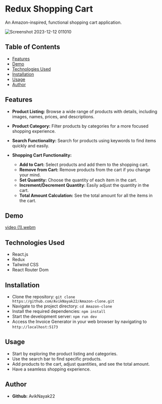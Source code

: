 # Redux Shopping Cart

An Amazon-inspired, functional shopping cart application.


![Screenshot 2023-12-12 011010](https://github.com/AvikNayak22/Redux-Shopping-Cart/assets/110925067/2e2f4251-9ac1-4d1b-9614-311b5a62ef39)

## Table of Contents
- [Features](#features)
- [Demo](#demo)
- [Technologies Used](#technologies-used)
- [Installation](#installation)
- [Usage](#usage)
- [Author](#author)


## Features

- __Product Listing:__ Browse a wide range of products with details, including images, names, prices, and descriptions.

- __Product Category:__ Filter products by categories for a more focused shopping experience.

- __Search Functionality:__ Search for products using keywords to find items quickly and easily.

- __Shopping Cart Functionality:__
  - __Add to Cart:__ Select products and add them to the shopping cart.
  - __Remove from Cart:__ Remove products from the cart if you change your mind.
  - __Set Quantity:__ Choose the quantity of each item in the cart.
  - __Increment/Decrement Quantity:__ Easily adjust the quantity in the cart.
  - __Total Amount Calculation:__ See the total amount for all the items in the cart.


## Demo
[video (1).webm](https://github.com/AvikNayak22/Amazon-clone/assets/110925067/0052a30c-5882-4eeb-8a1c-caf7e8833bfa)

## Technologies Used
- React.js
- Redux
- Tailwind CSS
- React Router Dom

## Installation
- Clone the repository: `git clone https://github.com/AvikNayak22/Amazon-clone.git`
- Navigate to the project directory: `cd Amazon-clone`
- Install the required dependencies: `npm install`
- Start the development server: `npm run dev`
- Access the Invoice Generator in your web browser by navigating to `http://localhost:5173`

## Usage
- Start by exploring the product listing and categories.
- Use the search bar to find specific products.
- Add products to the cart, adjust quantities, and see the total amount.
- Have a seamless shopping experience.

## Author
- __Github:__ AvikNayak22
